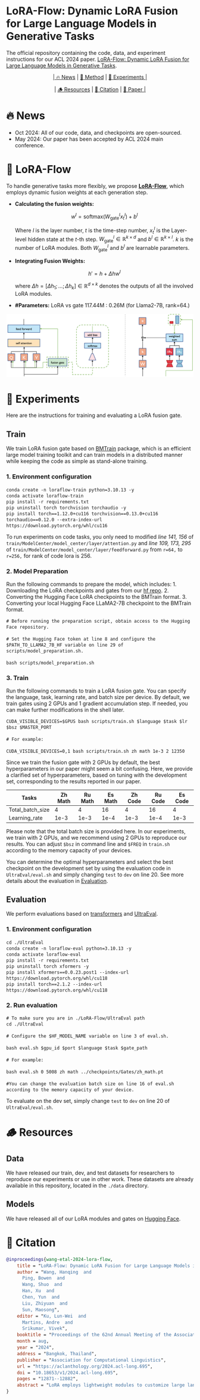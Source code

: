 # LoRA-Flow: Dynamic LoRA Fusion for Large Language Models in Generative Tasks

The official repository containing the code, data, and experiment instructions for our ACL 2024 paper. [LoRA-Flow: Dynamic LoRA Fusion for Large Language Models in Generative Tasks](https://aclanthology.org/2024.acl-long.695).

<p align="center">
  <a href="#-news">| 🔥 News</a> |
  <a href="#-lora-flow">🌈 Method</a> |
  <a href="#-experiments">🧪 Experiments |</a> 
</p>

<p align="center">
 | <a href="#-resources">🪵 Resources</a> |
   <a href="#-citation">📓 Citation</a> | 
   <a href="https://aclanthology.org/2024.acl-long.695">📃 Paper |</a>

</p>

# 🔥 News
- Oct 2024: All of our code, data, and checkpoints are open-sourced.
- May 2024: Our paper has been accepted by ACL 2024 main conference.


# 🌈 LoRA-Flow 

To handle generative tasks more flexibly, we propose [**LoRA-Flow**](#LoRA-Flow), which employs dynamic fusion weights at each generation step.

- **Calculating the fusion weights:**

  $$w^l = \text{softmax}(W^l_{\text{gate}} x^l_t) + b^l$$

  Where $l$ is the layer number, $t$ is the time-step number, $x^l_t$ is the Layer-level hidden state at the $t$-th step. $W^l_{\text{gate}} \in \mathbb{R}^{k \times d}$ and $b^l \in \mathbb{R}^{k \times l}$. $k$ is the number of LoRA modules. Both $W^l_{\text{gate}}$ and $b^l$ are learnable parameters.

- **Integrating Fusion Weights:**

  $$h' = h + \Delta h w^l$$

  where $\Delta h = [\Delta h_1; \ldots ; \Delta h_k] \in \mathbb{R}^{d \times k}$ denotes the outputs of all the involved LoRA modules.

- **#Parameters:** LoRA vs gate 117.44M : 0.26M (for Llama2-7B, rank=64.)

<span id="LoRA-Flow"></span>

![LoRA-Flow](./assets/imgs/lora-flow.png "Figure 2: LoRA-Flow")



# 🧪 Experiments

Here are the instructions for training and evaluating a LoRA fusion gate.

## Train
We train LoRA fusion gate based on [BMTrain](https://github.com/OpenBMB/BMTrain) package, which is an efficient large model training toolkit and can train models in a distributed manner while keeping the code as simple as stand-alone training.

### 1. Environment configuration
```
conda create -n loraflow-train python=3.10.13 -y
conda activate loraflow-train
pip install -r requirements.txt
pip uninstall torch torchvision torchaudio -y
pip install torch==1.12.0+cu116 torchvision==0.13.0+cu116 torchaudio==0.12.0 --extra-index-url https://download.pytorch.org/whl/cu116
```
To run experiments on code tasks, you only need to modified *line 141, 156* of `train/ModelCenter/model_center/layer/attention.py` and *line 109, 173, 295* of `train/ModelCenter/model_center/layer/feedforward.py` from `r=64,` to `r=256,` for rank of code lora is 256.

### 2. Model Preparation
Run the following commands to prepare the model, which includes: 1. Downloading the LoRA checkpoints and gates from our [hf repo](https://huggingface.co/Bowen232/LoRA-Flow). 2. Converting the Hugging Face LoRA checkpoints to the BMTrain format. 3. Converting your local Hugging Face LLaMA2-7B checkpoint to the BMTrain format.
```
# Before running the preparation script, obtain access to the Hugging Face repository. 

# Set the Hugging Face token at line 8 and configure the $PATH_TO_LLAMA2_7B_HF variable on line 29 of scripts/model_preparation.sh.

bash scripts/model_preparation.sh
```

### 3. Train
Run the following commands to train a LoRA fusion gate. You can specify the language, task, learning rate, and batch size per device. By default, we train gates using 2 GPUs and 1 gradient accumulation step. If needed, you can make further modifications in the shell later.
```
CUDA_VISIBLE_DEVICES=$GPUS bash scripts/train.sh $language $task $lr $bsz $MASTER_PORT

# For example: 

CUDA_VISIBLE_DEVICES=0,1 bash scripts/train.sh zh math 1e-3 2 12350
```

Since we train the fusion gate with 2 GPUs by default, the best hyperparameters in our paper might seem a bit confusing. Here, we provide a clarified set of hyperparameters, based on tuning with the development set, corresponding to the results reported in our paper.

| Tasks            | Zh Math | Ru Math | Es Math | Zh Code | Ru Code | Es Code |
| ---------------- | ------- | ------- | ------- | ------- | ------- | ------- |
| Total_batch_size | 4       | 4       | 16      | 4       | 16      | 4       |
| Learning_rate    | 1e-3    | 1e-3    | 1e-4    | 1e-3    | 1e-4    | 1e-3    |

Please note that the total batch size is provided here. In our experiments, we train with 2 GPUs, and we recommend using 2 GPUs to reproduce our results. You can adjust `$bsz` in command line and `$FREQ` in `train.sh` according to the memory capacity of your devices.


You can determine the optimal hyperparameters and select the best checkpoint on the development set by using the evaluation code in `UltraEval/eval.sh` and simply changing `test` to `dev` on line 20. See more details about the evaluation in [Evaluation](#evaluation).

## Evaluation
We perform evaluations based on [transformers](https://github.com/huggingface/transformers) and [UltraEval](https://github.com/OpenBMB/UltraEval).



### 1. Environment configuration
```
cd ./UltraEval
conda create -n loraflow-eval python=3.10.13 -y
conda activate loraflow-eval
pip install -r requirements.txt
pip uninstall torch xformers -y
pip install xformers==0.0.23.post1 --index-url https://download.pytorch.org/whl/cu118
pip install torch==2.1.2 --index-url https://download.pytorch.org/whl/cu118
```

### 2. Run evaluation
```
# To make sure you are in ./LoRA-Flow/UltraEval path
cd ./UltraEval

# Configure the $HF_MODEL_NAME variable on line 3 of eval.sh.

bash eval.sh $gpu_id $port $language $task $gate_path 

# For example:

bash eval.sh 0 5008 zh math ../checkpoints/Gates/zh_math.pt 

#You can change the evaluation batch size on line 16 of eval.sh according to the memory capacity of your device.
```

To evaluate on the dev set, simply change `test` to `dev` on line 20 of `UltraEval/eval.sh`.

# 🪵 Resources

## Data
We have released our train, dev, and test datasets for researchers to reproduce our experiments or use in other work. These datasets are already available in this repository, located in the `./data` directory.

## Models
We have released all of our LoRA modules and gates on [Hugging Face](https://huggingface.co/Bowen232/LoRA-Flow).

# 📓 Citation 
```bibtex
@inproceedings{wang-etal-2024-lora-flow,
    title = "LoRA-Flow: Dynamic LoRA Fusion for Large Language Models in Generative Tasks",
    author = "Wang, Hanqing  and
      Ping, Bowen  and
      Wang, Shuo  and
      Han, Xu  and
      Chen, Yun  and
      Liu, Zhiyuan  and
      Sun, Maosong",
    editor = "Ku, Lun-Wei  and
      Martins, Andre  and
      Srikumar, Vivek",
    booktitle = "Proceedings of the 62nd Annual Meeting of the Association for Computational Linguistics (Volume 1: Long Papers)",
    month = aug,
    year = "2024",
    address = "Bangkok, Thailand",
    publisher = "Association for Computational Linguistics",
    url = "https://aclanthology.org/2024.acl-long.695",
    doi = "10.18653/v1/2024.acl-long.695",
    pages = "12871--12882",
    abstract = "LoRA employs lightweight modules to customize large language models (LLMs) for each downstream task or domain, where different learned additional modules represent diverse skills. Combining existing LoRAs to address new tasks can enhance the reusability of learned LoRAs, particularly beneficial for tasks with limited annotated data. Most prior works on LoRA combination primarily rely on task-level weights for each involved LoRA, making different examples and tokens share the same LoRA weights. However, in generative tasks, different tokens may necessitate diverse skills to manage. Taking the Chinese math task as an example, understanding the problem description may depend more on the Chinese LoRA, while the calculation part may rely more on the math LoRA. To this end, we propose LoRA-Flow, which utilizes dynamic weights to adjust the impact of different LoRAs. The weights at each step are determined by a fusion gate with extremely few parameters, which can be learned with only 200 training examples. Experiments across six generative tasks demonstrate that our method consistently outperforms baselines with task-level fusion weights. This underscores the necessity of introducing dynamic fusion weights for LoRA combination.",
}
```